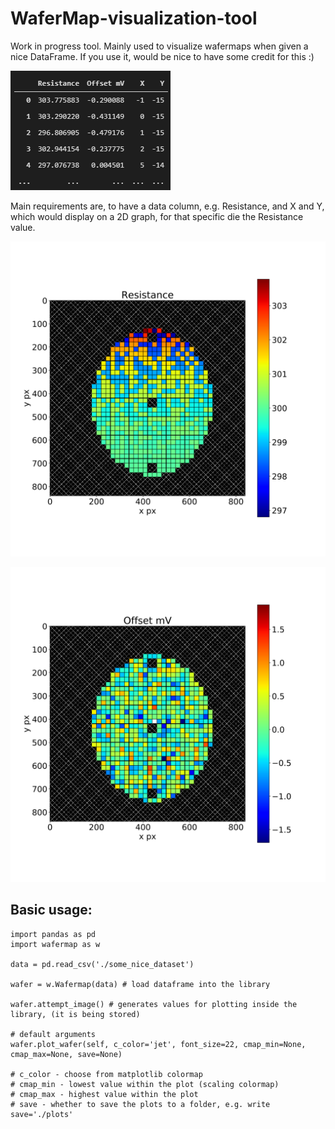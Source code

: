 # WaferMap-visualization-tool
Work in progress tool. Mainly used to visualize wafermaps when given a nice DataFrame.
If you use it, would be nice to have some credit for this :)

![DataFrame](https://raw.githubusercontent.com/Huffwut/WaferMap-generation-tool/main/readme_images/dataframe.png)

Main requirements are, to have a data column, e.g. Resistance, and X and Y, which would display on a 2D graph, for that specific die the Resistance value.

![WaferMap](https://github.com/Huffwut/WaferMap-generation-tool/blob/main/readme_images/Resistance.svg)

![Wafermap](https://raw.githubusercontent.com/Huffwut/WaferMap-generation-tool/50d3aa6169698982b9fd4e065ab355cb6e7b0d18/readme_images/Offset%20mV.svg)

## Basic usage:

```
import pandas as pd
import wafermap as w

data = pd.read_csv('./some_nice_dataset')

wafer = w.Wafermap(data) # load dataframe into the library

wafer.attempt_image() # generates values for plotting inside the library, (it is being stored)

# default arguments
wafer.plot_wafer(self, c_color='jet', font_size=22, cmap_min=None, cmap_max=None, save=None)

# c_color - choose from matplotlib colormap 
# cmap_min - lowest value within the plot (scaling colormap)
# cmap_max - highest value within the plot
# save - whether to save the plots to a folder, e.g. write save='./plots'

```
